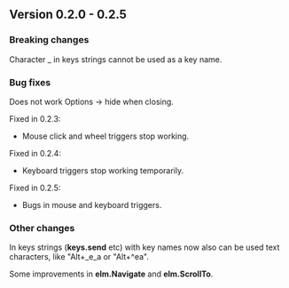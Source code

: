 ﻿## Version 0.2.0 - 0.2.5

### Breaking changes
Character _ in keys strings cannot be used as a key name.


### Bug fixes
Does not work Options -> hide when closing.

Fixed in 0.2.3:
- Mouse click and wheel triggers stop working.

Fixed in 0.2.4:
- Keyboard triggers stop working temporarily.

Fixed in 0.2.5:
- Bugs in mouse and keyboard triggers.


### Other changes
In keys strings (**keys.send** etc) with key names now also can be used text characters, like "Alt+_e_a or "Alt+^ea".

Some improvements in **elm.Navigate** and **elm.ScrollTo**.
